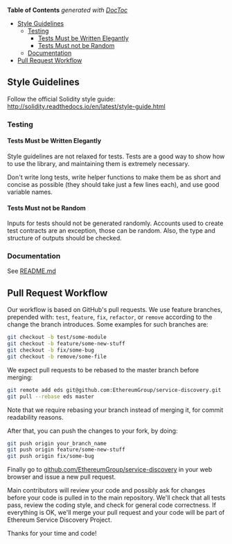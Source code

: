 <!-- START doctoc generated TOC please keep comment here to allow auto update -->
<!-- DON'T EDIT THIS SECTION, INSTEAD RE-RUN doctoc TO UPDATE -->
**Table of Contents**  *generated with [DocToc](https://github.com/thlorenz/doctoc)*

- [Style Guidelines](#style-guidelines)
  - [Testing](#testing)
    - [Tests Must be Written Elegantly](#tests-must-be-written-elegantly)
    - [Tests Must not be Random](#tests-must-not-be-random)
  - [Documentation](#documentation)
- [Pull Request Workflow](#pull-request-workflow)

<!-- END doctoc generated TOC please keep comment here to allow auto update -->

## Style Guidelines

Follow the official Solidity style guide: http://solidity.readthedocs.io/en/latest/style-guide.html

### Testing

#### Tests Must be Written Elegantly

Style guidelines are not relaxed for tests. Tests are a good way to show how to use the library, and maintaining them is extremely necessary.

Don't write long tests, write helper functions to make them be as short and concise as possible (they should take just a few lines each), and use good variable names.

#### Tests Must not be Random

Inputs for tests should not be generated randomly. Accounts used to create test contracts are an exception, those can be random. Also, the type and structure of outputs should be checked.

### Documentation

See [README.md](https://github.com/EthereumGroup/DiscoveryService/blob/master/README.md)

## Pull Request Workflow

Our workflow is based on GitHub's pull requests. We use feature branches, prepended with: `test`, `feature`, `fix`, `refactor`, or `remove` according to the change the branch introduces. Some examples for such branches are:
```sh
git checkout -b test/some-module
git checkout -b feature/some-new-stuff
git checkout -b fix/some-bug
git checkout -b remove/some-file
```

We expect pull requests to be rebased to the master branch before merging:
```sh
git remote add eds git@github.com:EthereumGroup/service-discovery.git
git pull --rebase eds master
```

Note that we require rebasing your branch instead of merging it, for commit readability reasons.

After that, you can push the changes to your fork, by doing:
```sh
git push origin your_branch_name
git push origin feature/some-new-stuff
git push origin fix/some-bug
```

Finally go to [github.com/EthereumGroup/service-discovery](https://github.com/EthereumGroup/service-discovery) in your web browser and issue a new pull request.

Main contributors will review your code and possibly ask for changes before your code is pulled in to the main repository.  We'll check that all tests pass, review the coding style, and check for general code correctness. If everything is OK, we'll merge your pull request and your code will be part of Ethereum Service Discovery Project.

Thanks for your time and code!
